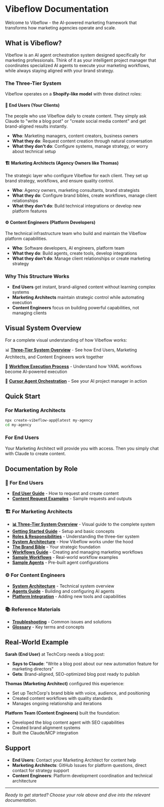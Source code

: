 # Vibeflow Documentation

Welcome to Vibeflow - the AI-powered marketing framework that transforms how marketing agencies operate and scale.

## What is Vibeflow?

Vibeflow is an AI agent orchestration system designed specifically for marketing professionals. Think of it as your intelligent project manager that coordinates specialized AI agents to execute your marketing workflows, while always staying aligned with your brand strategy.

### The Three-Tier System

Vibeflow operates on a **Shopify-like model** with three distinct roles:

#### 🎯 **End Users** (Your Clients)
The people who use Vibeflow daily to create content. They simply ask Claude to "write a blog post" or "create social media content" and get brand-aligned results instantly.
- **Who**: Marketing managers, content creators, business owners
- **What they do**: Request content creation through natural conversation
- **What they don't do**: Configure systems, manage strategy, or worry about technical setup

#### 🏗️ **Marketing Architects** (Agency Owners like Thomas)
The strategic layer who configure Vibeflow for each client. They set up brand strategy, workflows, and ensure quality control.
- **Who**: Agency owners, marketing consultants, brand strategists  
- **What they do**: Configure brand bibles, create workflows, manage client relationships
- **What they don't do**: Build technical integrations or develop new platform features

#### ⚙️ **Content Engineers** (Platform Developers)
The technical infrastructure team who build and maintain the Vibeflow platform capabilities.
- **Who**: Software developers, AI engineers, platform team
- **What they do**: Build agents, create tools, develop integrations
- **What they don't do**: Manage client relationships or create marketing strategy

### Why This Structure Works

- **End Users** get instant, brand-aligned content without learning complex systems
- **Marketing Architects** maintain strategic control while automating execution  
- **Content Engineers** focus on building powerful capabilities, not managing clients

## Visual System Overview

For a complete visual understanding of how Vibeflow works:

📊 **[Three-Tier System Overview](./diagrams/three-tier-system.md)** - See how End Users, Marketing Architects, and Content Engineers work together

🔄 **[Workflow Execution Process](./diagrams/workflow-execution.md)** - Understand how YAML workflows become AI-powered execution

🤖 **[Cursor Agent Orchestration](./diagrams/cursor-agent-orchestration.md)** - See your AI project manager in action

## Quick Start

### For Marketing Architects
```bash
npx create-vibeflow-app@latest my-agency
cd my-agency
```

### For End Users
Your Marketing Architect will provide you with access. Then you simply chat with Claude to create content.

## Documentation by Role

### 📖 **For End Users**
- [**End User Guide**](./end-user-guide.md) - How to request and create content
- [**Content Request Examples**](./examples/content-requests.md) - Sample requests and outputs

### 🏗️ **For Marketing Architects** 
- [**📊 Three-Tier System Overview**](./diagrams/three-tier-system.md) - Visual guide to the complete system
- [**Getting Started Guide**](./getting-started.md) - Setup and basic concepts
- [**Roles & Responsibilities**](./roles-and-responsibilities.md) - Understanding the three-tier system
- [**System Architecture**](./system-architecture.md) - How Vibeflow works under the hood
- [**The Brand Bible**](./brand-bible.md) - Your strategic foundation
- [**Workflows Guide**](./workflows-guide.md) - Creating and managing marketing workflows
- [**Sample Workflows**](./examples/workflows.md) - Real-world workflow examples
- [**Sample Agents**](./examples/agents.md) - Pre-built agent configurations

### ⚙️ **For Content Engineers**
- [**System Architecture**](./system-architecture.md) - Technical system overview
- [**Agents Guide**](./agents-guide.md) - Building and configuring AI agents
- [**Platform Integration**](./platform-integration.md) - Adding new tools and capabilities

### 📚 **Reference Materials**
- [**Troubleshooting**](./troubleshooting.md) - Common issues and solutions
- [**Glossary**](./glossary.md) - Key terms and concepts

## Real-World Example

**Sarah (End User)** at TechCorp needs a blog post:
- **Says to Claude**: "Write a blog post about our new automation feature for marketing directors"
- **Gets**: Brand-aligned, SEO-optimized blog post ready to publish

**Thomas (Marketing Architect)** configured this experience:
- Set up TechCorp's brand bible with voice, audience, and positioning
- Created content workflows with quality standards
- Manages ongoing relationship and iterations

**Platform Team (Content Engineers)** built the foundation:
- Developed the blog content agent with SEO capabilities
- Created brand alignment systems
- Built the Claude/MCP integration

## Support

- **End Users**: Contact your Marketing Architect for content help
- **Marketing Architects**: GitHub Issues for platform questions, direct contact for strategy support
- **Content Engineers**: Platform development coordination and technical architecture

---

*Ready to get started? Choose your role above and dive into the relevant documentation.*
